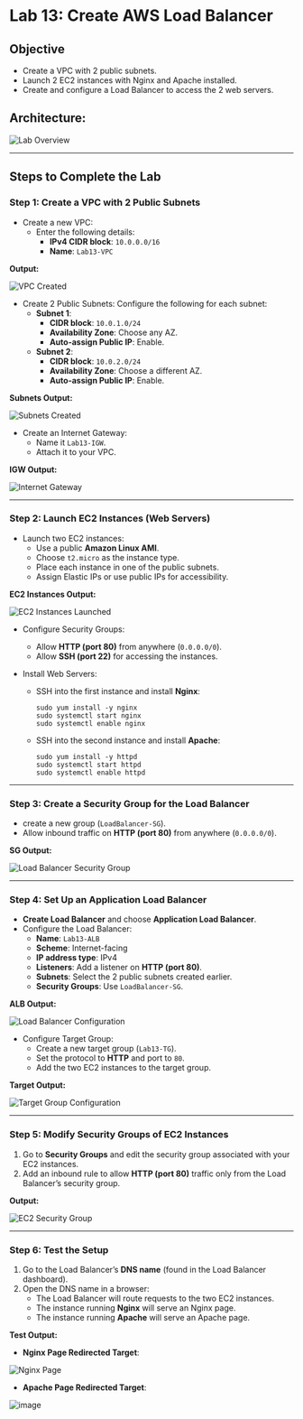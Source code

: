 # Lab 13: Create AWS Load Balancer

## Objective
- Create a VPC with 2 public subnets.
- Launch 2 EC2 instances with Nginx and Apache installed.
- Create and configure a Load Balancer to access the 2 web servers.

## Architecture: 

![Lab Overview](https://github.com/user-attachments/assets/f8ac0a8b-5f30-499d-a3ef-6c3f89f6b9a9)

---

## Steps to Complete the Lab

### Step 1: Create a VPC with 2 Public Subnets
- Create a new VPC:
   - Enter the following details:
     - **IPv4 CIDR block**: `10.0.0.0/16`
     - **Name**: `Lab13-VPC`

**Output:**

![VPC Created](https://github.com/user-attachments/assets/542b6311-0f25-4b4c-8c98-91ffc3024746)

- Create 2 Public Subnets:
Configure the following for each subnet:
     - **Subnet 1**:
       - **CIDR block**: `10.0.1.0/24`
       - **Availability Zone**: Choose any AZ.
       - **Auto-assign Public IP**: Enable.
     - **Subnet 2**:
       - **CIDR block**: `10.0.2.0/24`
       - **Availability Zone**: Choose a different AZ.
       - **Auto-assign Public IP**: Enable.

**Subnets Output:**

![Subnets Created](https://github.com/user-attachments/assets/16897416-5df2-4a48-87d7-9595dbc6d3f5)

- Create an Internet Gateway:
   - Name it `Lab13-IGW`.
   - Attach it to your VPC.

**IGW Output:**

![Internet Gateway](https://github.com/user-attachments/assets/25ea0c73-a7e8-4308-9179-d7df98b45726)

---

### Step 2: Launch EC2 Instances (Web Servers)
- Launch two EC2 instances:
   - Use a public **Amazon Linux AMI**.
   - Choose `t2.micro` as the instance type.
   - Place each instance in one of the public subnets.
   - Assign Elastic IPs or use public IPs for accessibility.

**EC2 Instances Output:**

![EC2 Instances Launched](https://github.com/user-attachments/assets/27dae9d1-74cf-401d-937c-0176acf5acff)

- Configure Security Groups:
   - Allow **HTTP (port 80)** from anywhere (`0.0.0.0/0`).
   - Allow **SSH (port 22)** for accessing the instances.

- Install Web Servers:
   - SSH into the first instance and install **Nginx**:
     ```
     sudo yum install -y nginx
     sudo systemctl start nginx
     sudo systemctl enable nginx
     ```
   - SSH into the second instance and install **Apache**:
     ```
     sudo yum install -y httpd
     sudo systemctl start httpd
     sudo systemctl enable httpd
     ```

---

### Step 3: Create a Security Group for the Load Balancer
- create a new group (`LoadBalancer-SG`).
- Allow inbound traffic on **HTTP (port 80)** from anywhere (`0.0.0.0/0`).

**SG Output:**

![Load Balancer Security Group](https://github.com/user-attachments/assets/899f45fa-b701-41b7-b57d-6e70b81bc2b1)

---

### Step 4: Set Up an Application Load Balancer
- **Create Load Balancer** and choose **Application Load Balancer**.
- Configure the Load Balancer:
   - **Name**: `Lab13-ALB`
   - **Scheme**: Internet-facing
   - **IP address type**: IPv4
   - **Listeners**: Add a listener on **HTTP (port 80)**.
   - **Subnets**: Select the 2 public subnets created earlier.
   - **Security Groups**: Use `LoadBalancer-SG`.

**ALB Output:**

![Load Balancer Configuration](https://github.com/user-attachments/assets/055cba3b-6207-45e7-a297-e374c56f1c6a)

- Configure Target Group:
   - Create a new target group (`Lab13-TG`).
   - Set the protocol to **HTTP** and port to `80`.
   - Add the two EC2 instances to the target group.

**Target Output:**

![Target Group Configuration](https://github.com/user-attachments/assets/0fc0c8aa-88e7-47c9-8dde-bf47fb94cc94)

---

### Step 5: Modify Security Groups of EC2 Instances
1. Go to **Security Groups** and edit the security group associated with your EC2 instances.
2. Add an inbound rule to allow **HTTP (port 80)** traffic only from the Load Balancer’s security group.

**Output:**

![EC2 Security Group](https://github.com/user-attachments/assets/ccfe2dc9-d827-42e5-a50a-e6195659192a)

---

### Step 6: Test the Setup
1. Go to the Load Balancer’s **DNS name** (found in the Load Balancer dashboard).
2. Open the DNS name in a browser:
   - The Load Balancer will route requests to the two EC2 instances.
   - The instance running **Nginx** will serve an Nginx page.
   - The instance running **Apache** will serve an Apache page.

**Test Output:**

- **Nginx Page Redirected Target**:

![Nginx Page](https://github.com/user-attachments/assets/0be636d3-bc46-4329-b44a-0fbf9543468f)

- **Apache Page Redirected Target**:
  
![image](https://github.com/user-attachments/assets/0b8c3cc2-2249-4daa-9f7e-0f7cc64bd633)


